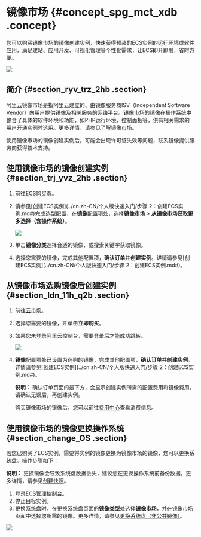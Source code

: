 # 镜像市场 {#concept_spg_mct_xdb .concept}

您可以购买镜像市场的镜像创建实例，快速获得预装的ECS实例的运行环境或软件应用，满足建站、应用开发、可视化管理等个性化需求，让ECS即开即用，省时方便。

![](http://static-aliyun-doc.oss-cn-hangzhou.aliyuncs.com/assets/img/9711/15609212864649_zh-CN.png)

## 简介 {#section_ryv_trz_2hb .section}

阿里云镜像市场是指阿里云建立的、由镜像服务商ISV（Independent Software Vendor）向用户提供镜像及相关服务的网络平台。镜像市场的镜像在操作系统中整合了具体的软件环境和功能，如PHP运行环境、控制面板等，供有相关需求的用户开通实例时选用。更多详情，请参见[了解镜像市场](https://help.aliyun.com/knowledge_detail/41987.html)。

使用镜像市场的镜像创建实例后，可能会出现许可证失效等问题，联系镜像提供服务商获得技术支持。

## 使用镜像市场的镜像创建实例 {#section_trj_yvz_2hb .section}

1.  前往[ECS购买页](https://ecs-buy.aliyun.com/)。
2.  请参见[创建ECS实例](../cn.zh-CN/个人版快速入门/步骤 2：创建ECS实例.md#)完成选型配置，在**镜像**配置项处，选择**镜像市场** \> **从镜像市场获取更多选择（含操作系统）**。

    ![](http://static-aliyun-doc.oss-cn-hangzhou.aliyuncs.com/assets/img/9711/156092128732602_zh-CN.png)

3.  单击**镜像分类**选择合适的镜像，或搜索关键字获取镜像。
4.  选择您需要的镜像，完成其他配置项，**确认订单**并**创建实例**。详情请参见[创建ECS实例](../cn.zh-CN/个人版快速入门/步骤 2：创建ECS实例.md#)。

## 从镜像市场选购镜像后创建实例 {#section_ldn_11h_q2b .section}

1.  前往[云市场](https://market.aliyun.com/products/)。
2.  选择您需要的镜像，并单击**立即购买**。
3.  如果您未登录阿里云控制台，需要登录后才能成功跳转。

    ![](http://static-aliyun-doc.oss-cn-hangzhou.aliyuncs.com/assets/img/9711/15609212874653_zh-CN.png)

4.  **镜像**配置项处已设置为选购的镜像，完成其他配置项，**确认订单**并**创建实例**。详情请参见[创建ECS实例](../cn.zh-CN/个人版快速入门/步骤 2：创建ECS实例.md#)。

    **说明：** 确认订单页面的最下方，会显示创建实例所需的配置费用和镜像费用。请确认无误后，再创建实例。

    购买镜像市场的镜像后，您可以前往[费用中心](https://expense.console.aliyun.com/)查看消费信息。


## 使用镜像市场的镜像更换操作系统 {#section_change_OS .section}

若您已购买了ECS实例，需要将实例的镜像更换为镜像市场的镜像，您可以更换系统盘。操作步骤如下：

**说明：** 更换镜像会导致系统盘数据丢失，建议您在更换操作系统前备份数据。更多详情，请参见[创建快照](cn.zh-CN/快照/使用快照/创建快照.md#)。

1.  登录[ECS管理控制台](https://ecs.console.aliyun.com)。
2.  停止目标实例。
3.  更换系统盘时，在更换系统盘页面的**镜像类型**处选择**镜像市场**，并在镜像市场页面中选择您所需的镜像。更多详情，请参见[更换系统盘（非公共镜像）](cn.zh-CN/块存储/云盘/更换系统盘/更换系统盘（非公共镜像）.md#)。

![](http://static-aliyun-doc.oss-cn-hangzhou.aliyuncs.com/assets/img/9711/15609212874654_zh-CN.png)


